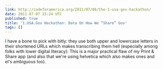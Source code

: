 ```yaml
---
link: http://codeforamerica.org/2011/07/06/the-1-usa-gov-hackathon/
date: 2011-07-07 15:24 UTC
published: true
title: '1.USA.Gov Hackathon: Data On How We “Share” Gov'
tags: []
---
```


I have a bone to pick with bitly: they use both upper and lowercase letters in their shortened URLs which makes transcribing them hell (especially among folks with lower digital literacy): This is a major practical flaw of my Print & Share app (and also that we're using helvetica which also makes ones and el's ambiguous too).
